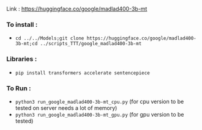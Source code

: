 Link : https://huggingface.co/google/madlad400-3b-mt

### To install : 
- `cd ../../Models;git clone https://huggingface.co/google/madlad400-3b-mt;cd ../scripts_TTT/google_madlad400-3b-mt`

### Libraries :
- `pip install transformers accelerate sentencepiece`

### To Run :
- `python3 run_google_madlad400-3b-mt_cpu.py` (for cpu version to be tested on server needs a lot of memory)
- `python3 run_google_madlad400-3b-mt_gpu.py` (for gpu version to be tested)